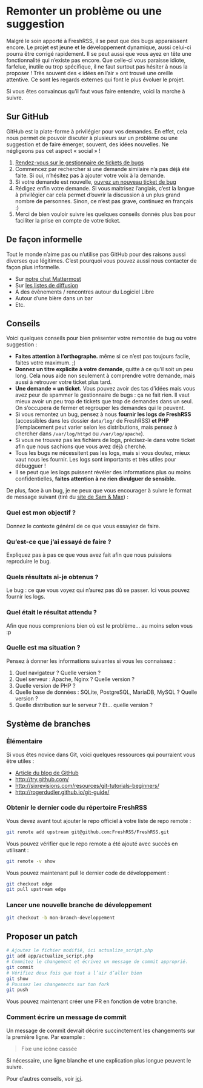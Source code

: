 # Remonter un problème ou une suggestion

Malgré le soin apporté à FreshRSS, il se peut que des bugs apparaissent
encore. Le projet est jeune et le développement dynamique, aussi celui-ci
pourra être corrigé rapidement. Il se peut aussi que vous ayez en tête une
fonctionnalité qui n’existe pas encore. Que celle-ci vous paraisse idiote,
farfelue, inutile ou trop spécifique, il ne faut surtout pas hésiter à nous
la proposer ! Très souvent des « idées en l’air » ont trouvé une oreille
attentive. Ce sont les regards externes qui font le plus évoluer le projet.

Si vous êtes convaincus qu’il faut vous faire entendre, voici la marche à
suivre.

## Sur GitHub

GitHub est la plate-forme à privilégier pour vos demandes. En effet, cela
nous permet de pouvoir discuter à plusieurs sur un problème ou une
suggestion et de faire émerger, souvent, des idées nouvelles. Ne négligeons
pas cet aspect « social » !

1. [Rendez-vous sur le gestionnaire de tickets de
	bugs](https://github.com/FreshRSS/FreshRSS/issues)
2. Commencez par rechercher si une demande similaire n’a pas déjà été
	faite. Si oui, n’hésitez pas à ajouter votre voix à la demande.
3. Si votre demande est nouvelle, [ouvrez un nouveau ticket de
	bug](https://github.com/FreshRSS/FreshRSS/issues/new)
4. Rédigez enfin votre demande. Si vous maitrisez l’anglais, c’est la
	langue à privilégier car cela permet d’ouvrir la discussion à un plus
	grand nombre de personnes. Sinon, ce n’est pas grave, continuez en
	français :)
5. Merci de bien vouloir suivre les quelques conseils donnés plus bas pour
	faciliter la prise en compte de votre ticket.

## De façon informelle

Tout le monde n’aime pas ou n’utilise pas GitHub pour des raisons aussi
diverses que légitimes. C’est pourquoi vous pouvez aussi nous contacter de
façon plus informelle.

* Sur [notre chat
	Mattermost](https://framateam.org/signup_user_complete/?id=e2680d3e3128b9fac8fdb3003b0024ee)
* Sur [les listes de
	diffusion](https://freshrss.org/announce-of-the-mailing-lists.html)
* À des évènements / rencontres autour du Logiciel Libre
* Autour d’une bière dans un bar
* Etc.

## Conseils

Voici quelques conseils pour bien présenter votre remontée de bug ou votre
suggestion :


* **Faites attention à l’orthographe.** même si ce n’est pas toujours
	facile, faites votre maximum. ;)
* **Donnez un titre explicite à votre demande**, quitte à ce qu’il soit un
	peu long. Cela nous aide non seulement à comprendre votre demande, mais
	aussi à retrouver votre ticket plus tard.
* **Une demande = un ticket.** Vous pouvez avoir des tas d’idées mais vous
	avez peur de spammer le gestionnaire de bugs : ça ne fait rien. Il vaut
	mieux avoir un peu trop de tickets que trop de demandes dans un seul. On
	s’occupera de fermer et regrouper les demandes qui le peuvent.
* Si vous remontez un bug, pensez à nous **fournir les logs de FreshRSS**
	(accessibles dans les dossier `data/log/` de FreshRSS) **et PHP**
	(l’emplacement peut varier selon les distributions, mais pensez à chercher
	dans `/var/log/httpd` ou `/var/log/apache`).
* Si vous ne trouvez pas les fichiers de logs, précisez-le dans votre ticket
	afin que nous sachions que vous avez déjà cherché.
* Tous les bugs ne nécessitent pas les logs, mais si vous doutez, mieux vaut
	nous les fournir. Les logs sont importants et très utiles pour débugguer !
* Il se peut que les logs puissent révéler des informations plus ou moins
	confidentielles, **faites attention à ne rien divulguer de sensible.**

De plus, face à un bug, je ne peux que vous encourager à suivre le format de
message suivant (tiré du [site de Sam &
Max](http://sametmax.com/template-de-demande-daide-en-informatique/)) :

### Quel est mon objectif ?

Donnez le contexte général de ce que vous essayiez de faire.

### Qu’est-ce que j’ai essayé de faire ?

Expliquez pas à pas ce que vous avez fait afin que nous puissions reproduire
le bug.

### Quels résultats ai-je obtenus ?

Le bug : ce que vous voyez qui n’aurez pas dû se passer. Ici vous pouvez
fournir les logs.

### Quel était le résultat attendu ?

Afin que nous comprenions bien où est le problème… au moins selon vous :p

### Quelle est ma situation ?

Pensez à donner les informations suivantes si vous les connaissez :

1. Quel navigateur ? Quelle version ?
2. Quel serveur : Apache, Nginx ? Quelle version ?
3. Quelle version de PHP ?
4. Quelle base de données : SQLite, PostgreSQL, MariaDB, MySQL ? Quelle version ?
5. Quelle distribution sur le serveur ? Et… quelle version ?

## Système de branches

### Élémentaire

Si vous êtes novice dans Git, voici quelques ressources qui pourraient vous
être utiles :

* [Article du blog de GitHub](https://github.com/blog/120-new-to-git)
* <http://try.github.com/>
* <http://sixrevisions.com/resources/git-tutorials-beginners/>
* <http://rogerdudler.github.io/git-guide/>

### Obtenir le dernier code du répertoire FreshRSS

Vous devez avant tout ajouter le repo officiel à votre liste de repo remote
:

```sh
git remote add upstream git@github.com:FreshRSS/FreshRSS.git
```

Vous pouvez vérifier que le repo remote a été ajouté avec succès en
utilisant :

```sh
git remote -v show
```

Vous pouvez maintenant pull le dernier code de développement :

```sh
git checkout edge
git pull upstream edge
```

### Lancer une nouvelle branche de développement

```sh
git checkout -b mon-branch-developpement
```

## Proposer un patch

```sh
# Ajoutez le fichier modifié, ici actualize_script.php
git add app/actualize_script.php
# Commitez le changement et écrivez un message de commit approprié.
git commit
# Vérifiez deux fois que tout a l’air d’aller bien
git show
# Poussez les changements sur ton fork
git push
```

Vous pouvez maintenant créer une PR en fonction de votre branche.

### Comment écrire un message de commit

Un message de commit devrait décrire succinctement les changements sur la
première ligne. Par exemple :

> Fixe une icône cassée

Si nécessaire, une ligne blanche et une explication plus longue peuvent le
suivre.

Pour d’autres conseils, voir
[ici](https://chris.beams.io/posts/git-commit/).
